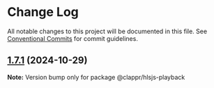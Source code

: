 # Change Log

All notable changes to this project will be documented in this file.
See [Conventional Commits](https://conventionalcommits.org) for commit guidelines.

## [1.7.1](https://github.com/clappr/hlsjs-playback/compare/@clappr/hlsjs-playback@1.7.0...@clappr/hlsjs-playback@1.7.1) (2024-10-29)

**Note:** Version bump only for package @clappr/hlsjs-playback
